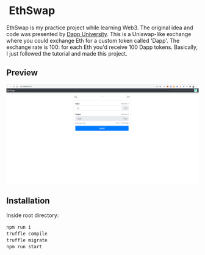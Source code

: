 #  EthSwap

EthSwap is my practice project while learning Web3. The original idea and code was presented by [Dapp University][DappUniversity].
This is a Uniswap-like exchange where you could exchange Eth for a custom token called 'Dapp'. The exchange rate is 100: for each Eth you'd receive 100 Dapp tokens. Basically, I just followed the tutorial and made this project.

## Preview

 ![](./extras/media\readme\homepage.png)


## Installation

Inside root directory:

```bash
npm run i
truffle compile
truffle migrate
npm run start
```


[DappUniversity]:https://www.youtube.com/c/DappUniversity


